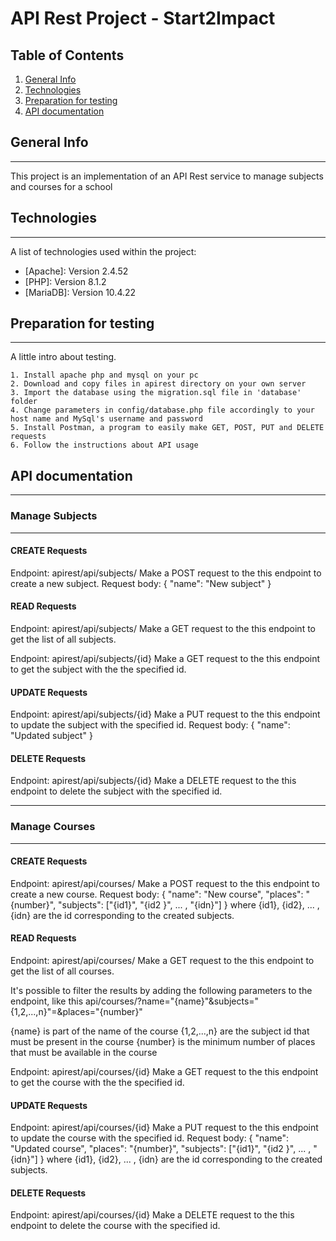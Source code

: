 # API Rest Project - Start2Impact
## Table of Contents
1. [General Info](#general-info)
2. [Technologies](#technologies)
3. [Preparation for testing](#installation)
4. [API documentation](#collaboration)
## General Info
***
This project is an implementation of an API Rest service to manage subjects and courses for a school
## Technologies
***
A list of technologies used within the project:
* [Apache]: Version 2.4.52
* [PHP]: Version 8.1.2 
* [MariaDB]: Version 10.4.22

## Preparation for testing
***
A little intro about testing.
```
1. Install apache php and mysql on your pc
2. Download and copy files in apirest directory on your own server
3. Import the database using the migration.sql file in 'database' folder
4. Change parameters in config/database.php file accordingly to your host name and MySql's username and password
5. Install Postman, a program to easily make GET, POST, PUT and DELETE requests
6. Follow the instructions about API usage
```
## API documentation
***
### Manage Subjects
***
#### CREATE Requests
Endpoint: apirest/api/subjects/
Make a POST request to the this endpoint to create a new subject.
Request body:
{
    "name": "New subject"
}
#### READ Requests
Endpoint: apirest/api/subjects/
Make a GET request to the this endpoint to get the list of all subjects.

Endpoint: apirest/api/subjects/{id}
Make a GET request to the this endpoint to get the subject with the the specified id.
#### UPDATE Requests
Endpoint: apirest/api/subjects/{id}
Make a PUT request to the this endpoint to update the subject with the specified id.
Request body:
{
    "name": "Updated subject"
}
#### DELETE Requests
Endpoint: apirest/api/subjects/{id}
Make a DELETE request to the this endpoint to delete the subject with the specified id.
***
### Manage Courses
***
#### CREATE Requests
Endpoint: apirest/api/courses/
Make a POST request to the this endpoint to create a new course.
Request body:
{
    "name": "New course",
    "places": "{number}",
    "subjects": ["{id1}", "{id2 }", ... , "{idn}"]
}
where {id1}, {id2}, ... , {idn} are the id corresponding to the created subjects.
#### READ Requests
Endpoint: apirest/api/courses/
Make a GET request to the this endpoint to get the list of all courses.

It's possible to filter the results by adding the following parameters to the endpoint, like this
api/courses/?name="{name}"&subjects="{1,2,...,n}"=&places="{number}"

{name} is part of the name of the course
{1,2,...,n} are the subject id that must be present in the course
{number} is the minimum number of places that must be available in the course

Endpoint: apirest/api/courses/{id}
Make a GET request to the this endpoint to get the course with the the specified id.
#### UPDATE Requests
Endpoint: apirest/api/courses/{id}
Make a PUT request to the this endpoint to update the course with the specified id.
Request body:
{
    "name": "Updated course",
    "places": "{number}",
    "subjects": ["{id1}", "{id2 }", ... , "{idn}"]
}
where {id1}, {id2}, ... , {idn} are the id corresponding to the created subjects.
#### DELETE Requests
Endpoint: apirest/api/courses/{id}
Make a DELETE request to the this endpoint to delete the course with the specified id.